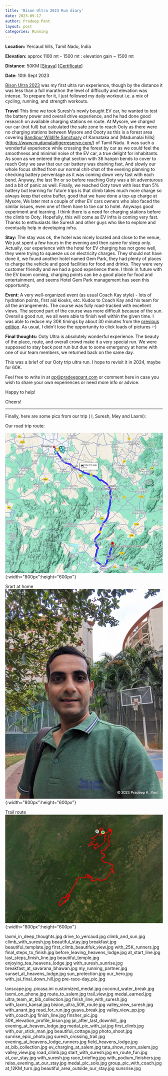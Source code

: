 ```yaml
---
title: 'Bison Ultra 2023 Run diary'
date: 2023-09-17
author: Pradeep Pant
layout: post
categories: Running
---
```


**Location:** Yercaud hills, Tamil Nadu, India

**Elevation:** approx 1100 mt - 1500 mt : elevation gain ~ 1500 mt

**Distance:** 50KM [[Strava](https://www.strava.com/activities/9826715227)] [[Certificate](/data/images/travel/bison_ultra_2023/bison_completion_certificate_50K_2023.png)]

**Date:** 10th Sept 2023

[Bison Ultra 2023](https://bisonultra.kfita.in/) was my first ultra run experience, though by the distance it was less than a full marathon the level of difficulty and elevation was intense.
To prepare for it, I just followed my daily workout i.e. a mix of cycling, running, and strength workouts. 

**Travel** 
This time we took Suresh's newly bought EV car, he wanted to test the battery power and overall drive experience, and he had done good research on available charging stations en route. At Mysore, we charged our car (not full) but calculated the safe zone to reach Ooty as there were no charging stations between Mysore and Oooty as this is a forest area covering [Bandipur Wildlife Sanctuary](https://en.wikipedia.org/wiki/Bandipur_National_Park)  of Karnataka and [Madumalai hills] (https://www.mudumalaitigerreserve.com/) of Tamil Nadu. It was such a wonderful experience while crossing the forest by car as we could feel the smoothness and minimal noise of the EV car, a true delight for inhabitants. As soon as we entered the ghat section with 36 hairpin bends to cover to reach Ooty we saw that our car battery was draining fast, And slowly our whole focus shifted from our normal chit-chat of the evening planning to checking battery perventage as it was coming down very fast with each bend. Anyway, the last 1hr or so before reaching Ooty was a bit adventurous and a bit of panic as well. Finally, we reached Ooty town with less than 5% battery but learning for future trips is that climb takes much more charge so always keep that extra buffer, good that we have done a top-up charge at Mysore, We later met a couple of other EV cars owners who also faced the similar issues, even one of them have to toe car to hotel. Anyways good experiment and learning. I think there is a need for charging stations before the climb to Ooty. Hopefully, this will come as EV infra is coming very fast. Thanks to enthusiasts like Suresh and other guys who like to explore and eventually help in developing infra. 


**Stay:**
The stay was ok, the hotel was nicely located and close to the venue, We just spent a few hours in the evening and then came for sleep only. Actually, our experience with the hotel for EV charging has not gone well, they were trying to squeeze us on electricity charges. They should not have done it, we found another hotel named Gem Park, they had plenty of places to charge the vehicle and good facilities for food and drinks. They were very customer friendly and we had a good experience there. I think in future with the EV boom coming, charging points can be a good place for food and entertainment, and seems Hotel Gem Park management has seen this opportunity. 


**Event:** A very well-organized event (as usual Coach Kay style) - lots of hydration points, first aid kiosks, etc. Kudos to Coach Kay and his team for all the arrangements. The course was fully road-tracked with excellent views. The second part of the course was more difficult because of the sun. 
Overall a good run, we all were able to finish well within the given time. I was able to reduce my 30K timings by about 30 minutes from the [previous edition]((https://www.strava.com/activities/6927215764)). As usual, I didn't lose the opportunity to click loads of pictures :-) 


**Final thoughts:**
Ooty Ultra is absolutely wonderful experience. The beauty of the place, route, and overall crowd make it a very special run. We were supposed to stay back post run but due to some emergency at home with one of our team members, we returned back on the same day. 

This was a brief of our Ooty trip ultra run. I hope to revisit it in 2024, maybe for 60K. 


Feel free to write in at [pp@pradeeppant.com](mailto:pp@pradeeppant.com) or comment here in case you wish to share your own experiences or need more info or advice.



Happy to help! 


Cheers!


-------------------------------------------------------------------------

Finally, here are some pics from our trip ( I, Suresh, Mey and Laxmi):

Our road trip route:

![](/data/images/travel/bison_ultra_2023/drive_route_last_shola.jpg){:width="800px":height="600px"}

Srart at home
![](/data/images/travel/bison_ultra_2023/start_home.jpg){:width="800px":height="600px"}

Trail route
![](/data/images/travel/bison_ultra_2023/trail_route.jpg){:width="800px":height="600px"}

laxmi_in_deep_thoughts.jpg
drive_to_yercaud.jpg
climb_and_sun.jpg
climb_with_suresh.jpg
beautiful_stay.jpg
breakfast.jpg
beautiful_template.jpg
first_climb_beautifuk_view.jpg
with_25K_runners.jpg
final_steps_to_finish.jpg
before_leaving_heavens_lodge.jpg
at_start_line.jpg
last_steps_finish_line.jpg
beautiful_temple.jpg
enjoying_tea_heavens_lodge.jpg
with_suresh_sunrise.jpg
breakfast_at_savarana_bhawan.jpg
my_running_partner.jpg
sunset_at_heavens_lodge.jpg
sun_protection.jpg
our_hero.jpg
with_jai_final_down_hill.jpg
pre-race-day_pic.jpg

lanscape.jpg
.picasa.ini
customized_medal.jpg
coconut_water_break.jpg
laxmi_on_phone.jpg
route_to_salem.jpg
trail_view.jpg
medal_earned.jpg
ultra_team_at_bib_collection.jpg
finish_line_with_suresh.jpg
with_laxmi_kansal.jpg
bision_ultra_50K_route.jpg
valley_view_suresh.jpg
with_anant.jpg
read_for_run.jpg
guava_break.jpg
valley_view_pp.jpg
with_coach.jpg
finish_line.jpg
finsher_pic.jpg
50K_elevation_profile_bison.jpg
jai_after_last_downhill_.jpg
evening_at_heaven_lodge.jpg
medal_pic_with_jai.jpg
first_climb.jpg
with_our_stick_man.jpg
beautiful_cottage.jpg
photo_shoot.jpg
sunrise_epic_photo.jpg
suresh_crossing_trail.jpg
evening_at_heavens_lodge_runners.jpg
field_heavens_lodge.jpg
at_bib_collection.jpg
ev_charging_at_salem.jpg
tata_show_room_salem.jpg
valley_view.jpg
road_climb.jpg
start_with_suresh.jpg
en_route_fun.jpg
at_our_stay.jpg
with_suresh.jpg
race_briefing.jpg
with_podium_finishers.jpg
relax_evening_at_our_stay.jpg
medal_pic_solo.jpg
group_pic_with_coach.jpg
at_12KM_turn.jpg
beautiful_area_outside_our_stay.jpg
sunsrise.jpg











